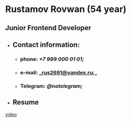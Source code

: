 # __Rustamov Rovwan (54 year)__

## Junior Frontend Developer

* ## __Contact information:__

    * ### phone: _+7 999 000 01 01;_
    * ### e-mail: _rus2691@yandex.ru;_
    * ### Telegram: _@notelegram;_

* ## Resume
[video](https://www.youtube.com/watch?v=jPKi2Addbxw
)

